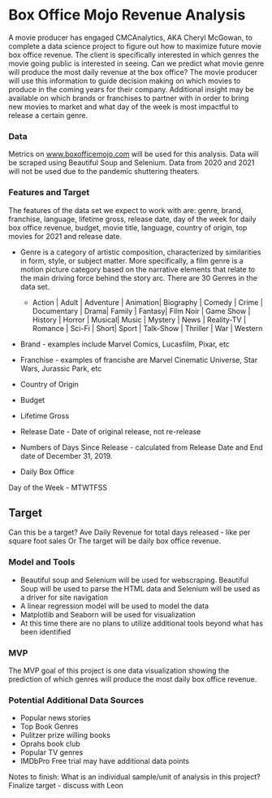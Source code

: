 # Box Office Mojo Revenue Analysis

A movie producer has engaged CMCAnalytics, AKA Cheryl McGowan, to complete a data science project to figure out how to maximize future movie box office revenue.  The client is specifically interested in which genres the movie going public is interested in seeing. Can we predict what movie genre will produce the most daily revenue at the box office?  The movie producer will use this information to guide decision making on which movies to produce in the coming years for their company. Additional insight may be available on which brands or franchises to partner with in order to bring new movies to market and what day of the week is most impactful to release a certain genre.

### Data
Metrics on www.boxofficemojo.com will be used for this analysis.  Data will be scraped using Beautiful Soup and Selenium.  Data from 2020 and 2021 will not be used due to the pandemic shuttering theaters.

### Features and Target
The features of the data set we expect to work with are: genre, brand, franchise, language, lifetime gross, release date, day of the week for daily box office revenue, budget, movie title, language, country of origin, top movies for 2021 and release date. 

- Genre is a category of artistic composition, characterized by similarities in form, style, or subject matter. More specifically, a film genre is a motion picture category based on the narrative elements that relate to the main driving force behind the story arc. There are 30 Genres in the data set.  
  - Action | Adult | Adventure | Animation| Biography | Comedy | Crime | Documentary | Drama| Family | Fantasy| Film Noir | Game Show | History | Horror | Musical| Music | Mystery | News | Reality-TV | Romance | Sci-Fi | Short| Sport | Talk-Show | Thriller | War | Western 

- Brand - examples include Marvel Comics, Lucasfilm, Pixar, etc

- Franchise - examples of francishe are Marvel Cinematic Universe, Star Wars, Jurassic Park, etc

- Country of Origin  

- Budget 

- Lifetime Gross  

- Release Date - Date of original release, not re-release

- Numbers of Days Since Release - calculated from Release Date and End date of December 31, 2019.

- Daily Box Office

Day of the Week - MTWTFSS

## Target
Can this be a target? Ave Daily Revenue for total days released - like per square foot sales
Or The target will be daily box office revenue. 

### Model and Tools
- Beautiful soup and Selenium will be used for webscraping.  Beautiful Soup will be used to parse the HTML data and Selenium will be used as a driver for site navigation
- A linear regression model will be used to model the data  
- Matplotlib and Seaborn will be used for visualization
- At this time there are no plans to utilize additional tools beyond what has been identified  

### MVP
The MVP goal of this project is one data visualization showing the prediction of which genres will produce the most daily box office revenue.

### Potential Additional Data Sources
-  Popular news stories 
-  Top Book Genres 
-  Pulitzer prize willing books
-  Oprahs book club
-  Popular TV genres
-  IMDbPro Free trial may have additional data points


Notes to finish:
What is an individual sample/unit of analysis in this project?
Finalize target - discuss with Leon
